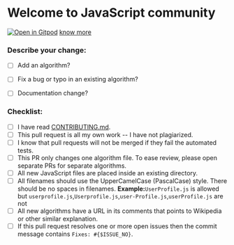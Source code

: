 # Welcome to JavaScript community

[![Open in Gitpod](https://gitpod.io/button/open-in-gitpod.svg)](https://gitpod.io/from-referrer/)&nbsp;[know more](https://www.gitpod.io/docs/pull-requests/)



### Describe your change:

* [ ] Add an algorithm?
* [ ] Fix a bug or typo in an existing algorithm?
* [ ] Documentation change?


### Checklist:
* [ ] I have read [CONTRIBUTING.md](https://github.com/TheAlgorithms/Javascript/blob/master/CONTRIBUTING.md).
* [ ] This pull request is all my own work -- I have not plagiarized.
* [ ] I know that pull requests will not be merged if they fail the automated tests.
* [ ] This PR only changes one algorithm file.  To ease review, please open separate PRs for separate algorithms.
* [ ] All new JavaScript files are placed inside an existing directory.
* [ ] All filenames should use the UpperCamelCase (PascalCase) style.  There should be no spaces in filenames.
     **Example:**`UserProfile.js` is allowed but `userprofile.js`,`Userprofile.js`,`user-Profile.js`,`userProfile.js` are not
* [ ] All new algorithms have a URL in its comments that points to Wikipedia or other similar explanation.
* [ ] If this pull request resolves one or more open issues then the commit message contains `Fixes: #{$ISSUE_NO}`.
